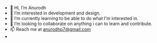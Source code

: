 - 👋 Hi, I’m Anurodh
- 👀 I’m interested in development and design.
- 🌱 I’m currently learning to be able to do what I'm interested in.
- 💞️ I’m looking to collaborate on anything i can to learn and contribute.
- 📫 Reach me at anurodhp7@gmail.com
- 

<!---
nur0078/nur0078 is a ✨ special ✨ repository because its `README.md` (this file) appears on your GitHub profile.
You can click the Preview link to take a look at your changes.
--->



